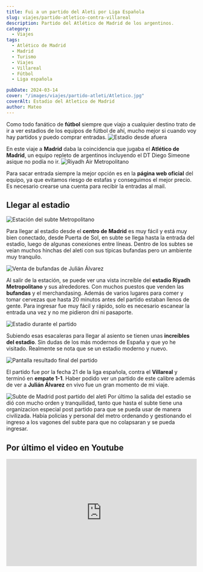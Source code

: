 ```yaml
---
title: Fui a un partido del Aleti por Liga Española
slug: viajes/partido-atletico-contra-villareal
description: Partido del Atlético de Madrid de los argentinos.
category:
  - Viajes
tags:
  - Atlético de Madrid
  - Madrid 
  - Turismo
  - Viajes
  - Villareal
  - Fútbol
  - Liga española

pubDate: 2024-03-14
cover: "/images/viajes/partido-atleti/Atletico.jpg"
coverAlt: Estadio del Atletico de Madrid
author: Mateo 
---
```


Como todo fanático de **fútbol** siempre que viajo a cualquier destino trato de ir a ver estadios de los equipos de fútbol de ahí, mucho mejor si cuando voy hay partidos y puedo comprar entradas.
<img src="/images/viajes/partido-atleti/Atletico ext2.jpg" alt="Estadio desde afuera"> 

En este viaje a **Madrid** daba la coincidencia que jugaba el **Atlético de Madrid**, un equipo repleto de argentinos incluyendo el DT Diego Simeone asique no podía no ir.
<img src="/images/viajes/partido-atleti/Atletico ext.jpg" alt="Riyadh Air Metropolitano"> 

Para sacar entrada siempre la mejor opción es en la **página web oficial** del equipo, ya que evitamos riesgo de estafas y conseguimos el mejor precio. Es necesario crearse una cuenta para recibir la entradas al mail.


## Llegar al estadio
<img src="/images/viajes/partido-atleti/estacion-meropolitano.jpg" alt="Estación del subte Metropolitano"> 

Para llegar al estadio desde el **centro de Madrid** es muy fácil y está muy bien conectado, desde Puerta de Sol, en subte se llega hasta la entrada del estadio, luego de algunas conexiones entre líneas.
Dentro de los subtes se veían muchos hinchas del aleti con sus típicas bufandas pero un ambiente muy tranquilo.

<img src="/images/viajes/partido-atleti/bufandas.jpg" alt="Venta de bufandas de Julián Álvarez"> 

Al salir de la estación, se puede ver una vista increíble del **estadio Riyadh Metropolitano** y sus alrededores. Con muchos puestos que venden las **bufandas** y el merchandasing. Además de varios lugares para comer y tomar cervezas que hasta 20 minutos antes del partido estaban llenos de gente.
Para ingresar fue muy fácil y rápido, solo es necesario escanear la entrada una vez y no me pidieron dni ni pasaporte.

<img src="/images/viajes/partido-atleti/estadio-gente.jpg" alt="Estadio durante el partido"> 

Subiendo esas esacaleras para llegar al asiento se tienen unas **increíbles del estadio**. Sin dudas de los más modernos de España y que yo he visitado.
Realmente se nota que se un estadio moderno y nuevo.

<img src="/images/viajes/partido-atleti/resultado-final.jpg" alt="Pantalla resultado final del partido"> 

El partido fue por la fecha 21 de la liga española, contra el **Villareal** y terminó en **empate 1-1**. Haber podido ver un partido de este calibre además de ver a **Julián Álvarez** en vivo fue un gran momento de mi viaje.

<img src="/images/viajes/partido-atleti/subte-post-partido.jpg" alt="Subte de Madrid post partido del aleti"> 
Por último la salida del estadio se dió con mucho orden y tranquilidad, tanto que hasta el subte tiene una organizacion especial post partido para que se pueda usar de manera civilizada. Había policías y personal del metro ordenando y gestionando el ingreso a los vagones del subte para que no colapsaran y se pueda ingresar.

## Por último el video en Youtube
<div style="position: relative; padding-bottom: 56.25%; height: 0; overflow: hidden; max-width: 100%;">
  <iframe src="https://www.youtube.com/embed/iEEr10RKoBE" title="PARTIDO ATLÉTICO DE MADRID CONTRA VILLAREAL POR LIGA ESPAÑOLA" frameborder="0" allow="accelerometer; autoplay; clipboard-write; encrypted-media; gyroscope; picture-in-picture; web-share" referrerpolicy="strict-origin-when-cross-origin" allowfullscreen style="position: absolute; top: 0; left: 0; width: 100%; height: 100%;"></iframe>
</div>
